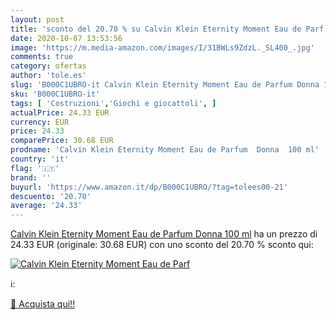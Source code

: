 ```yaml
---
layout: post
title: 'sconto del 20.70 % su Calvin Klein Eternity Moment Eau de Parf  '
date: 2020-10-07 13:53:56
image: 'https://m.media-amazon.com/images/I/31BWLs9ZdzL._SL400_.jpg'
comments: true
category: ofertas
author: 'tole.es'
slug: 'B000C1UBRO-it Calvin Klein Eternity Moment Eau de Parfum Donna 100 ml'
sku: 'B000C1UBRO-it'
tags: [ 'Costruzioni','Giochi e giocattoli', ]
actualPrice: 24.33 EUR
currency: EUR
price: 24.33
comparePrice: 30.68 EUR
prodname: 'Calvin Klein Eternity Moment Eau de Parfum  Donna  100 ml'
country: 'it'
flag: '🇮🇹'
brand: ''
buyurl: 'https://www.amazon.it/dp/B000C1UBRO/?tag=tolees00-21'
descuento: '20.70'
average: '24.33'
---
```


[Calvin Klein Eternity Moment Eau de Parfum  Donna  100 ml](https://www.amazon.it/dp/B000C1UBRO/?tag=tolees00-21) ha un prezzo di 24.33 EUR (originale: 30.68 EUR) con uno sconto del 20.70 % sconto qui:

[![Calvin Klein Eternity Moment Eau de Parf](https://m.media-amazon.com/images/I/31BWLs9ZdzL._SL400_.jpg)](https://www.amazon.it/dp/B000C1UBRO/?tag=tolees00-21)

ℹ️:


[🛒 Acquista qui!!](https://www.amazon.it/dp/B000C1UBRO/?tag=tolees00-21)
